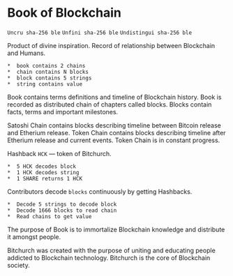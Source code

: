 # Book of Blockchain

`Uncru sha-256 ble`
`Unfini sha-256 ble`
`Undistingui sha-256 ble`

Product of divine inspiration. Record of relationship between Blockchain and Humans.

```
*  book contains 2 chains
*  chain contains N blocks
*  block contains 5 strings
*  string contains value
```

Book contains terms definitions and timeline of Blockchain history. Book is recorded as distributed chain of chapters called blocks. Blocks contain facts, terms and important milestones.

Satoshi Chain contains blocks describing timeline between Bitcoin release and Etherium release. Token Chain contains blocks describing timeline after Etherium release and current events. Token Chain is in constant progress.

Hashback `HCK` — token of Bitchurch.

```
*  5 HCK decodes block
*  1 HCK decodes string 
*  1 SHARE returns 1 HCK
```

Contributors decode `blocks` continuously by getting Hashbacks.

```
*  Decode 5 strings to decode block
*  Decode 1666 blocks to read chain
*  Read chains to get value 
```

The purpose of Book is to immortalize Blockchain knowledge and distribute it amongst people.

Bitchurch was created with the purpose of uniting and educating people addicted to Blockchain technology. Bitchurch is the core of Blockchain society.